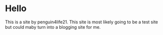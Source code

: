 <h1>Hello</h1>
<body1>This is a site by penguin4life21. This site is most likely going to be a test site but could maby turn into a blogging site for me.</body2>
